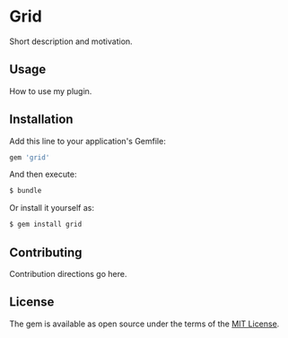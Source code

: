 # Grid
Short description and motivation.

## Usage
How to use my plugin.

## Installation
Add this line to your application's Gemfile:

```ruby
gem 'grid'
```

And then execute:
```bash
$ bundle
```

Or install it yourself as:
```bash
$ gem install grid
```

## Contributing
Contribution directions go here.

## License
The gem is available as open source under the terms of the [MIT License](http://opensource.org/licenses/MIT).
